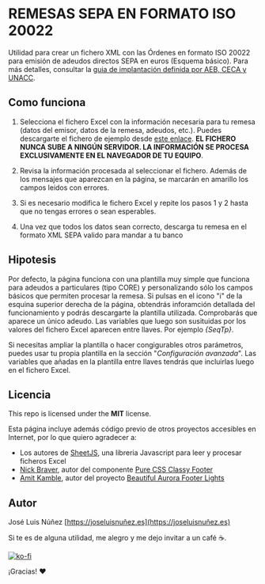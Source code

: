 # REMESAS SEPA EN FORMATO ISO 20022
Utilidad para crear un fichero XML con las Órdenes en formato ISO 20022 para emisión de adeudos directos SEPA en euros (Esquema básico). Para más detalles, consultar la [guia de implantación definida por AEB, CECA y UNACC](https://github.com/jota-ele-ene/remesas_sepa/raw/main/files/GuiaSEPA.pdf). 

Como funciona
-------------

1. Selecciona el fichero Excel con la información necesaria para tu remesa (datos del emisor, datos de la remesa, adeudos, etc.). Puedes descargarte el fichero de ejemplo desde [este enlace](https://github.com/jota-ele-ene/remesas_sepa/raw/main/files/remesas.xlsx). **EL FICHERO NUNCA SUBE A NINGÚN SERVIDOR. LA INFORMACIÓN SE PROCESA EXCLUSIVAMENTE EN EL NAVEGADOR DE TU EQUIPO**.

2. Revisa la información procesada al seleccionar el fichero. Además de los mensajes que aparezcan en la página, se marcarán en amarillo los campos leidos con errores.

3. Si es necesario modifica le fichero Excel y repite los pasos 1 y 2 hasta que no tengas errores o sean esperables. 

4. Una vez que todos los datos sean correcto, descarga tu remesa en el formato XML SEPA valido para mandar a tu banco

Hipotesis
---------

Por defecto, la página funciona con una plantilla muy simple que funciona para adeudos a particulares (tipo CORE) y personalizando sólo los campos básicos que permiten procesar la remesa. Si pulsas en el icono "i" de la esquina superior derecha de la página, obtendrás inforamción detallada del funcionamiento y podrás descargarte la plantilla utilizada. Comprobarás que aparece un único adeudo. Las variables que luego son susituidas por los valores del fichero Excel aparecen entre llaves. Por ejemplo _{SeqTp}_.

Si necesitas ampliar la plantilla o hacer congigurables otros parámetros, puedes usar tu propia plantilla en la sección "_Configuración avanzada_". Las variables que añadas en la plantilla entre llaves tendrás que incluirlas luego en el fichero Excel. 

## Licencia

This repo is licensed under the **MIT** license.

Esta página incluye además código previo de otros proyectos accesibles en Internet, por lo que quiero agradecer a:
* Los autores de [SheetJS](https://sheetjs.com/), una libreria Javascript para leer y procesar ficheros Excel
* [Nick Braver](https://www.nickbraver.com), autor del componente [Pure CSS Classy Footer](https://codepen.io/nickbraver/pen/DGeMWQ)
* [Amit Kamble](https://github.com/amyth91), autor del proyecto [Beautiful Aurora Footer Lights](https://codepen.io/amyth91/pen/DzYGaK)

## Autor

José Luis Núñez [https://joseluisnuñez.es](https://joseluisnuñez.es)

Si te es de alguna utilidad, me alegro y me dejo invitar a un café ☕️.

[![ko-fi](https://ko-fi.com/img/githubbutton_sm.svg)](https://ko-fi.com/U7U27W8VV)

¡Gracias! ❤️

